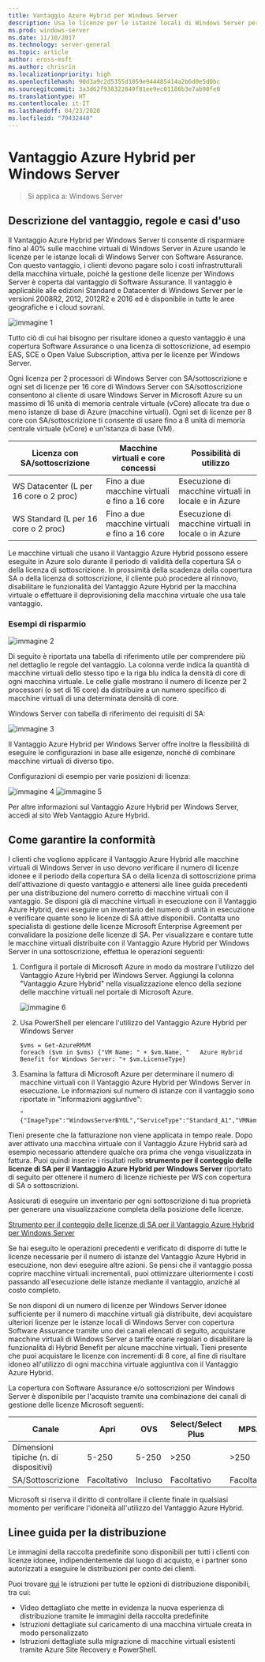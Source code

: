 ```yaml
---
title: Vantaggio Azure Hybrid per Windows Server
description: Usa le licenze per le istanze locali di Windows Server per eseguire il salvataggio in macchine virtuali di Azure
ms.prod: windows-server
ms.date: 11/10/2017
ms.technology: server-general
ms.topic: article
author: eross-msft
ms.author: chrisrin
ms.localizationpriority: high
ms.openlocfilehash: 90d3a9c2d5355d1059e944485414a2b6d0e5d0bc
ms.sourcegitcommit: 3a3d62f938322849f81ee9ec01186b3e7ab90fe0
ms.translationtype: HT
ms.contentlocale: it-IT
ms.lasthandoff: 04/23/2020
ms.locfileid: "79432440"
---
```

# <a name="azure-hybrid-benefit-for-windows-server"></a>Vantaggio Azure Hybrid per Windows Server

>Si applica a: Windows Server

## <a name="benefit-description-rules-and-use-cases"></a>Descrizione del vantaggio, regole e casi d'uso

Il Vantaggio Azure Hybrid per Windows Server ti consente di risparmiare fino al 40% sulle macchine virtuali di Windows Server in Azure usando le licenze per le istanze locali di Windows Server con Software Assurance.  Con questo vantaggio, i clienti devono pagare solo i costi infrastrutturali della macchina virtuale, poiché la gestione delle licenze per Windows Server è coperta dal vantaggio di Software Assurance.  Il vantaggio è applicabile alle edizioni Standard e Datacenter di Windows Server per le versioni 2008R2, 2012, 2012R2 e 2016  ed è disponibile in tutte le aree geografiche e i cloud sovrani.


![immagine 1](media/ahb01.png)

Tutto ciò di cui hai bisogno per risultare idoneo a questo vantaggio è una copertura Software Assurance o una licenza di sottoscrizione, ad esempio EAS, SCE o Open Value Subscription, attiva per le licenze per Windows Server.  

Ogni licenza per 2 processori di Windows Server con SA/sottoscrizione e ogni set di licenze per 16 core di Windows Server con SA/sottoscrizione consentono al cliente di usare Windows Server in Microsoft Azure su un massimo di 16 unità di memoria centrale virtuale (vCore) allocate tra due o meno istanze di base di Azure (macchine virtuali). Ogni set di licenze per 8 core con SA/sottoscrizione ti consente di usare fino a 8 unità di memoria centrale virtuale (vCore) e un'istanza di base (VM).

| Licenza con SA/sottoscrizione            | Macchine virtuali e core concessi            | Possibilità di utilizzo                                |
|-----------------------------------------|----------------------------------|-----------------------------------------------------|
| WS Datacenter (L per 16 core o 2 proc)  | Fino a due macchine virtuali e fino a 16 core | Esecuzione di macchine virtuali in locale e in Azure  |
| WS Standard (L per 16 core o 2 proc)    | Fino a due macchine virtuali e fino a 16 core | Esecuzione di macchine virtuali in locale o in Azure |

Le macchine virtuali che usano il Vantaggio Azure Hybrid possono essere eseguite in Azure solo durante il periodo di validità della copertura SA o della licenza di sottoscrizione. In prossimità della scadenza della copertura SA o della licenza di sottoscrizione, il cliente può procedere al rinnovo, disabilitare le funzionalità del Vantaggio Azure Hybrid per la macchina virtuale o effettuare il deprovisioning della macchina virtuale che usa tale vantaggio. 

### <a name="savings-examples"></a>Esempi di risparmio 

![immagine 2](media/ahb02.png)
 
Di seguito è riportata una tabella di riferimento utile per comprendere più nel dettaglio le regole del vantaggio. La colonna verde indica la quantità di macchine virtuali dello stesso tipo e la riga blu indica la densità di core di ogni macchina virtuale. Le celle gialle mostrano il numero di licenze per 2 processori (o set di 16 core) da distribuire a un numero specifico di macchine virtuali di una determinata densità di core. 

Windows Server con tabella di riferimento dei requisiti di SA:

![immagine 3](media/ahb03.png)
 
Il Vantaggio Azure Hybrid per Windows Server offre inoltre la flessibilità di eseguire le configurazioni in base alle esigenze, nonché di combinare macchine virtuali di diverso tipo.

Configurazioni di esempio per varie posizioni di licenza:

![immagine 4](media/ahb04.png)
![immagine 5](media/ahb05.png)

 
Per altre informazioni sul Vantaggio Azure Hybrid per Windows Server, accedi al sito Web Vantaggio Azure Hybrid.

## <a name="how-to-maintain-compliance"></a>Come garantire la conformità

I clienti che vogliono applicare il Vantaggio Azure Hybrid alle macchine virtuali di Windows Server in uso devono verificare il numero di licenze idonee e il periodo della copertura SA o della licenza di sottoscrizione prima dell'attivazione di questo vantaggio e attenersi alle linee guida precedenti per una distribuzione del numero corretto di macchine virtuali con il vantaggio. Se disponi già di macchine virtuali in esecuzione con il Vantaggio Azure Hybrid, devi eseguire un inventario del numero di unità in esecuzione e verificare quante sono le licenze di SA attive disponibili.  Contatta uno specialista di gestione delle licenze Microsoft Enterprise Agreement per convalidare la posizione delle licenze di SA.
Per visualizzare e contare tutte le macchine virtuali distribuite con il Vantaggio Azure Hybrid per Windows Server in una sottoscrizione, effettua le operazioni seguenti:

1. Configura il portale di Microsoft Azure in modo da mostrare l'utilizzo del Vantaggio Azure Hybrid per Windows Server. Aggiungi la colonna "Vantaggio Azure Hybrid" nella visualizzazione elenco della sezione delle macchine virtuali nel portale di Microsoft Azure. 

    ![immagine 6](media/ahb06.png)

2.  Usa PowerShell per elencare l'utilizzo del Vantaggio Azure Hybrid per Windows Server

    ```
    $vms = Get-AzureRMVM 
    foreach ($vm in $vms) {"VM Name: " + $vm.Name, "   Azure Hybrid Benefit for Windows Server: "+ $vm.LicenseType}
    ```

3.  Esamina la fattura di Microsoft Azure per determinare il numero di macchine virtuali con il Vantaggio Azure Hybrid per Windows Server in esecuzione. Le informazioni sul numero di istanze con il vantaggio sono riportate in "Informazioni aggiuntive":

    ```
    "{"ImageType":"WindowsServerBYOL","ServiceType":"Standard_A1","VMName":"","UsageType":"ComputeHR"}" 
    ```

Tieni presente che la fatturazione non viene applicata in tempo reale. Dopo aver attivato una macchina virtuale con il Vantaggio Azure Hybrid sarà ad esempio necessario attendere qualche ora prima che venga visualizzata in fattura.
Puoi quindi inserire i risultati nello **strumento per il conteggio delle licenze di SA per il Vantaggio Azure Hybrid per Windows Server** riportato di seguito per ottenere il numero di licenze richieste per WS con copertura di SA o sottoscrizioni.

Assicurati di eseguire un inventario per ogni sottoscrizione di tua proprietà per generare una visualizzazione completa della posizione delle licenze.

[Strumento per il conteggio delle licenze di SA per il Vantaggio Azure Hybrid per Windows Server](https://download.microsoft.com/download/7/1/2/712FEFF0-155C-4ABF-96C0-CE4EC4DB0516/Azure_Hybrid_Benefit_Windows_Server_SA_Count_Tool.xlsx)

Se hai eseguito le operazioni precedenti e verificato di disporre di tutte le licenze necessarie per il numero di istanze del Vantaggio Azure Hybrid in esecuzione, non devi eseguire altre azioni. Se pensi che il vantaggio possa coprire macchine virtuali incrementali, puoi ottimizzare ulteriormente i costi passando all'esecuzione delle istanze mediante il vantaggio, anziché al costo completo.

Se non disponi di un numero di licenze per Windows Server idonee sufficiente per il numero di macchine virtuali già distribuite, devi acquistare ulteriori licenze per le istanze locali di Windows Server con copertura Software Assurance tramite uno dei canali elencati di seguito, acquistare macchine virtuali di Windows Server a tariffe orarie regolari o disabilitare la funzionalità di Hybrid Benefit per alcune macchine virtuali. Tieni presente che puoi acquistare le licenze con incrementi di 8 core, al fine di risultare idoneo all'utilizzo di ogni macchina virtuale aggiuntiva con il Vantaggio Azure Hybrid. 

La copertura con Software Assurance e/o sottoscrizioni per Windows Server è disponibile per l'acquisto tramite una combinazione dei canali di gestione delle licenze Microsoft seguenti:

| Canale                      | Apri     | OVS      | Select/Select Plus  | MPSA       | EA/EAS   |
|------------------------------|----------|----------|-----------------------|-----------|----------|
| Dimensioni tipiche (n. di dispositivi)  | 5-250    | 5-250    | >250                  | >250      | >500     |
| SA/Sottoscrizione            | Facoltativo | Incluso | Facoltativo              | Facoltativo  | Incluso |

Microsoft si riserva il diritto di controllare il cliente finale in qualsiasi momento per verificare l'idoneità all'utilizzo del Vantaggio Azure Hybrid. 

## <a name="deployment-guidance"></a>Linee guida per la distribuzione 

Le immagini della raccolta predefinite sono disponibili per tutti i clienti con licenze idonee, indipendentemente dal luogo di acquisto, e i partner sono autorizzati a eseguire le distribuzioni per conto dei clienti. 

Puoi trovare [qui](https://azure.microsoft.com/pricing/hybrid-use-benefit/) le istruzioni per tutte le opzioni di distribuzione disponibili, tra cui: 
-   Video dettagliato che mette in evidenza la nuova esperienza di distribuzione tramite le immagini della raccolta predefinite
-   Istruzioni dettagliate sul caricamento di una macchina virtuale creata in modo personalizzato 
-   Istruzioni dettagliate sulla migrazione di macchine virtuali esistenti tramite Azure Site Recovery e PowerShell. 
